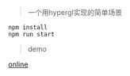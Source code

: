 > 一个用hypergl实现的简单场景

```
npm install
npm run start
```

> demo

[online](https://vercel.com/dadigua/tank-game)
